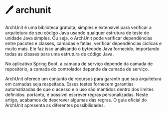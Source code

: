 # :pen: archunit
ArchUnit é uma biblioteca gratuita, simples e extensível para verificar a arquitetura de seu código Java usando qualquer estrutura de teste de unidade Java simples. Ou seja, o ArchUnit pode verificar dependências entre pacotes e classes, camadas e fatias, verificar dependências cíclicas e muito mais. Ele faz isso analisando o bytecode Java fornecido, importando todas as classes para uma estrutura de código Java.

No aplicativo Spring Boot, a camada de serviço depende da camada de repositório, a camada do controlador depende da camada de serviço.

ArchUnit oferece um conjunto de recursos para garantir que sua arquitetura em camadas seja respeitada. Esses testes fornecem garantias automatizadas de que o acesso e o uso são mantidos dentro dos limites definidos. portanto, é possível escrever regras personalizadas. Neste artigo, acabamos de descrever algumas das regras. O guia oficial do ArchUnit apresenta as diferentes possibilidades.
